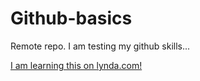 Github-basics
=============

Remote repo. I am testing my github skills...

[I am learning this on lynda.com!](http://www.lynda.com)
